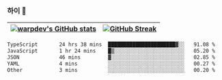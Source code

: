 
### 하이 👋
[![warpdev's GitHub stats](https://github-readme-stats.vercel.app/api?username=warpdev&show_icons=true&theme=vue-dark)](#) |[![GitHub Streak](https://github-readme-streak-stats.herokuapp.com/?user=warpdev&theme=dark)](#)
--- | --- |
<!--START_SECTION:waka-->

```txt
TypeScript       24 hrs 38 mins  ██████████████████████▓░░   91.08 %
JavaScript       1 hr 24 mins    █▒░░░░░░░░░░░░░░░░░░░░░░░   05.20 %
JSON             46 mins         ▓░░░░░░░░░░░░░░░░░░░░░░░░   02.85 %
YAML             4 mins          ░░░░░░░░░░░░░░░░░░░░░░░░░   00.27 %
Other            3 mins          ░░░░░░░░░░░░░░░░░░░░░░░░░   00.20 %
```

<!--END_SECTION:waka-->

<!--
**warpdev/warpdev** is a ✨ _special_ ✨ repository because its `README.md` (this file) appears on your GitHub profile.

Here are some ideas to get you started:

- 🔭 I’m currently working on ...
- 🌱 I’m currently learning ...
- 👯 I’m looking to collaborate on ...
- 🤔 I’m looking for help with ...
- 💬 Ask me about ...
- 📫 How to reach me: ...
- 😄 Pronouns: ...
- ⚡ Fun fact: ...
-->
